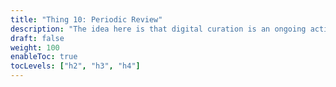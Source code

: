 ```yaml
---
title: "Thing 10: Periodic Review"
description: "The idea here is that digital curation is an ongoing activity. A “series of managed activities necessary to ensure continued access to digital materials for as long as necessary” is the essence of digital preservation. As a curator, you will need to perform periodic reviews, ideally in a scheduled and automated way, and remediate if need be."
draft: false
weight: 100
enableToc: true
tocLevels: ["h2", "h3", "h4"]
---
```

